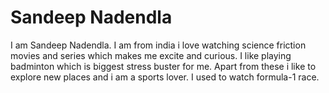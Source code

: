 # Sandeep Nadendla
I am Sandeep Nadendla. I am from india i love watching science friction movies and series which makes me excite and curious. I like playing badminton which is biggest stress buster for me. Apart from these i like to explore new places and i am a sports lover. I used to watch formula-1 race.
